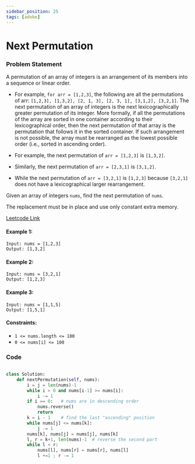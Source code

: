 ```yaml
---
sidebar_position: 25
tags: [adobe]
---
```


# Next Permutation

### Problem Statement

A permutation of an array of integers is an arrangement of its members into a sequence or linear order.

- For example, `for arr = [1,2,3]`, the following are all the permutations of arr: `[1,2,3], [1,3,2], [2, 1, 3], [2, 3, 1], [3,1,2], [3,2,1]`.
The next permutation of an array of integers is the next lexicographically greater permutation of its integer. More formally, if all the permutations of the array are sorted in one container according to their lexicographical order, then the next permutation of that array is the permutation that follows it in the sorted container. If such arrangement is not possible, the array must be rearranged as the lowest possible order (i.e., sorted in ascending order).

- For example, the next permutation of `arr = [1,2,3]` is `[1,3,2]`.

- Similarly, the next permutation of `arr = [2,3,1]` is `[3,1,2]`.

- While the next permutation of `arr = [3,2,1]` is `[1,2,3]` because `[3,2,1]` does not have a lexicographical larger rearrangement.

Given an array of integers `nums`, find the next permutation of `nums`.

The replacement must be in place and use only constant extra memory.

[Leetcode Link](https://leetcode.com/problems/next-permutation/)

#### Example 1:


```
Input: nums = [1,2,3]
Output: [1,3,2]
```

#### Example 2:

```
Input: nums = [3,2,1]
Output: [1,2,3]
```

#### Example 3:

```
Input: nums = [1,1,5]
Output: [1,5,1]
```

#### Constraints:

- `1 <= nums.length <= 100`
- `0 <= nums[i] <= 100`

### Code

```python title="Python Code"

class Solution:
    def nextPermutation(self, nums):
        i = j = len(nums)-1
        while i > 0 and nums[i-1] >= nums[i]:
            i -= 1
        if i == 0:   # nums are in descending order
            nums.reverse()
            return 
        k = i - 1    # find the last "ascending" position
        while nums[j] <= nums[k]:
            j -= 1
        nums[k], nums[j] = nums[j], nums[k]  
        l, r = k+1, len(nums)-1  # reverse the second part
        while l < r:
            nums[l], nums[r] = nums[r], nums[l]
            l +=1 ; r -= 1
```


